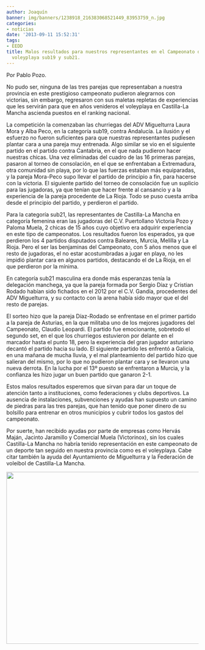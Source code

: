 ```yaml
---
author: Joaquín
banner: img/banners/1238918_216383068521449_83953759_n.jpg
categories:
- noticias
date: '2013-09-11 15:52:31'
tags:
- EEDD
title: Malos resultados para nuestros representantes en el Campeonato de España de
  voleyplaya sub19 y sub21.
---
```


Por Pablo Pozo.

No pudo ser, ninguna de las tres parejas que representaban a nuestra provincia en este prestigioso campeonato pudieron alegrarnos con victorias, sin embargo, regresaron con sus maletas repletas de experiencias que les servirán para que en años venideros el voleyplaya  en Castilla-La Mancha ascienda puestos en el ranking nacional.

La competición la comenzaban las churriegas del ADV Miguelturra Laura Mora y Alba Peco, en la categoría sub19, contra Andalucía. La ilusión y el esfuerzo no fueron suficientes para que nuestras representantes pudiesen plantar cara a una pareja muy entrenada. Algo similar se vio en el siguiente partido en el partido contra Cantabria, en el que nada pudieron hacer nuestras chicas.
Una vez eliminadas del cuadro de las 16 primeras parejas, pasaron al torneo de consolación, en el que se enfrentaban a Extremadura, otra comunidad sin playa, por lo que las fuerzas estaban más equiparadas, y la pareja Mora-Peco supo llevar el partido de principio a fin, para hacerse con la victoria. El siguiente partido del torneo de consolación fue un suplicio para las jugadoras, ya que tenían que hacer frente al cansancio y a la experiencia de la pareja procedente de La Rioja. Todo se puso cuesta arriba desde el principio del partido, y perdieron el partido.

Para la categoría sub21, las representantes de Castilla-La Mancha en categoría femenina eran las jugadoras del C.V. Puertollano Victoria Pozo y Paloma Muela, 2 chicas de 15 años cuyo objetivo era adquirir experiencia en este tipo de campeonatos. Los resultados fueron los esperados, ya que perdieron los 4 partidos disputados contra Baleares, Murcia, Melilla y La Rioja. Pero el ser las benjaminas del Campeonato, con 5 años menos que el resto de jugadoras, el no estar acostumbradas a jugar en playa, no les impidió plantar cara en algunos partidos, destacando el de La Rioja, en el que perdieron por la mínima.

En categoría sub21 masculina era donde más esperanzas tenía la delegación manchega, ya que la pareja formada por Sergio Díaz y Cristian Rodado habían sido fichados en el 2012 por el C.V. Gandía, procedentes del ADV Miguelturra, y su contacto con la arena había sido mayor que el del resto de parejas.

El sorteo hizo que la pareja Díaz-Rodado se enfrentase en el primer partido a la pareja de Asturias, en la que militaba uno de los mejores jugadores del Campeonato, Claudio Leopardi. El partido fue emocionante, sobretodo el segundo set, en el que los churriegos estuvieron por delante en el marcador hasta el punto 18, pero la experiencia del gran jugador asturiano decantó el partido hacia su lado. El siguiente partido les enfrentó a Galicia, en una mañana de mucha lluvia, y el mal planteamiento del partido hizo que salieran del mismo, por lo que no pudieron plantar cara y se llevaron una nueva derrota. En la lucha por el 13º puesto se enfrentaron a Murcia, y la confianza les hizo jugar un buen partido que ganaron 2-1.

Estos malos resultados esperemos que sirvan para dar un toque de atención tanto a instituciones, como federaciones y clubs deportivos. La ausencia de instalaciones, subvenciones y ayudas han supuesto un camino de piedras para las tres parejas, que han tenido que poner dinero de su bolsillo para entrenar en otros municipios y cubrir todos los gastos del campeonato. 

Por suerte, han recibido ayudas por parte de empresas como Hervás Maján, Jacinto Jaramillo y Comercial Muela (Victorinox), sin los cuales Castilla-La Mancha no habría tenido representación en este campeonato de un deporte tan seguido en nuestra provincia como es el voleyplaya. Cabe citar también la ayuda del Ayuntamiento de Miguelturra y la Federación de voleibol de Castilla-La Mancha.

<center>
<img src="http://www.advmiguelturra.org/img/banners/1238918_216383068521449_83953759_n.jpg" height="450" width="600"/> </center>

